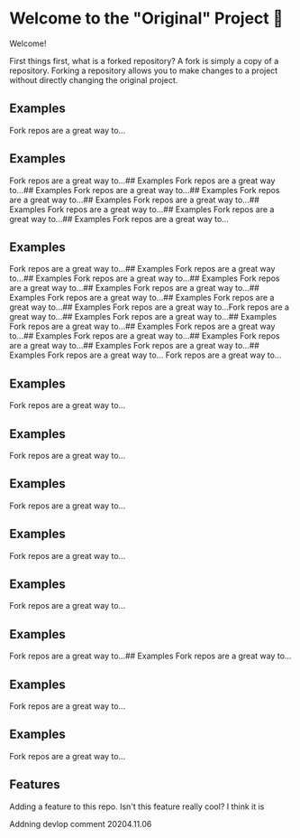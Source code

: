 # Welcome to the "Original" Project 🎉

Welcome!

First things first, what is a forked repository? A fork is simply a copy of a repository. Forking a repository allows you to make changes to a project without directly changing the original project.


## Examples
Fork repos are a great way to...
## Examples
Fork repos are a great way to...## Examples
Fork repos are a great way to...## Examples
Fork repos are a great way to...## Examples
Fork repos are a great way to...## Examples
Fork repos are a great way to...## Examples
Fork repos are a great way to...## Examples
Fork repos are a great way to...## Examples
Fork repos are a great way to...
## Examples

Fork repos are a great way to...## Examples
Fork repos are a great way to...## Examples
Fork repos are a great way to...## Examples
Fork repos are a great way to...## Examples
Fork repos are a great way to...## Examples
Fork repos are a great way to...## Examples
Fork repos are a great way to...## Examples
Fork repos are a great way to...Fork repos are a great way to...## Examples
Fork repos are a great way to...## Examples
Fork repos are a great way to...## Examples
Fork repos are a great way to...## Examples
Fork repos are a great way to...## Examples
Fork repos are a great way to...## Examples
Fork repos are a great way to...## Examples
Fork repos are a great way to...
Fork repos are a great way to...
## Examples
Fork repos are a great way to...
## Examples
Fork repos are a great way to...
## Examples
Fork repos are a great way to...
## Examples
Fork repos are a great way to...
## Examples
Fork repos are a great way to...
## Examples
Fork repos are a great way to...## Examples
Fork repos are a great way to...
## Examples
Fork repos are a great way to...
## Examples
Fork repos are a great way to...


## Features
Adding a feature to this repo. Isn't this feature really cool? I think it is

Addning devlop comment 20204.11.06

